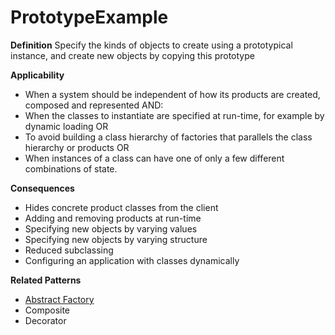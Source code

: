 # PrototypeExample

**Definition** Specify the kinds of objects to create using a prototypical instance, and create new objects by copying this prototype

**Applicability**

- When a system should be independent of how its products are created, composed and represented AND:
- When the classes to instantiate are specified at run-time, for example by dynamic loading OR
- To avoid building a class hierarchy of factories that parallels the class hierarchy or products OR
- When instances of a class can have one of only a few different combinations of state.

**Consequences**

- Hides concrete product classes from the client
- Adding and removing products at run-time
- Specifying new objects by varying values
- Specifying new objects by varying structure
- Reduced subclassing
- Configuring an application with classes dynamically


**Related Patterns**

- [Abstract Factory](https://github.com/andreidana/AbstractFactoryExample)
- Composite
- Decorator